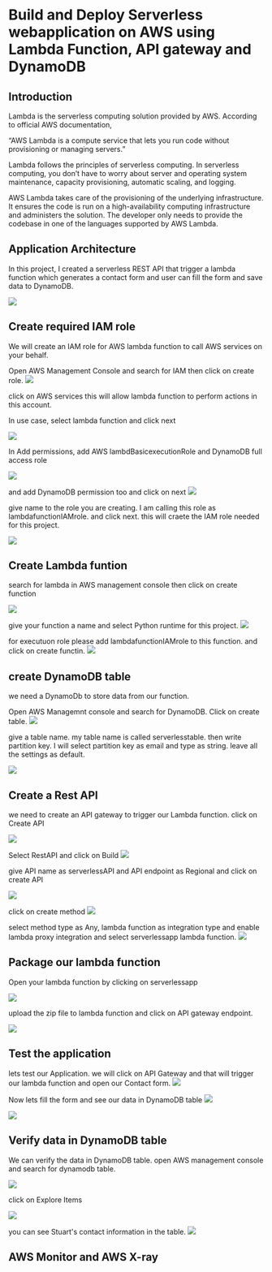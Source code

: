 # Build and Deploy Serverless webapplication on AWS using Lambda Function, API gateway and DynamoDB


## Introduction

Lambda is the serverless computing solution provided by AWS.
According to official AWS documentation,

“AWS Lambda is a compute service that lets you run code without provisioning or managing servers.”

Lambda follows the principles of serverless computing. In serverless computing, you don’t have to worry about server and operating system maintenance, capacity provisioning, automatic scaling, and logging.

AWS Lambda takes care of the provisioning of the underlying infrastructure. It ensures the code is run on a high-availability computing infrastructure and administers the solution.
The developer only needs to provide the codebase in one of the languages supported by AWS Lambda.


## Application Architecture 

In this project, I created a serverless REST API that trigger a lambda function which generates a contact form and user can fill the form and save data to DynamoDB. 

![](https://github.com/AbiVavilala/Serverless-webapp/blob/main/Architecture-diagram.png)


## Create required IAM role

We will create an IAM role for AWS lambda function to call AWS services on  your behalf.

Open AWS Management Console and search for IAM then click on create role.
![](https://github.com/AbiVavilala/Serverless-webapp/blob/main/diagrams/IAMRole.PNG)

click on AWS services this will allow lambda function to perform actions in this account.

In use case, select lambda function and click next

![](https://github.com/AbiVavilala/Serverless-webapp/blob/main/diagrams/AWSRole2.PNG)

In Add permissions, add AWS lambdBasicexecutionRole and DynamoDB full access role 

![](https://github.com/AbiVavilala/Serverless-webapp/blob/main/diagrams/IAMRole2.PNG)

and add DynamoDB permission too and click on  next
![](https://github.com/AbiVavilala/Serverless-webapp/blob/main/diagrams/IAMroledynamodbfullaccess.PNG)

give name to the role you are creating. I am calling this role as lambdafunctionIAMrole. and click next. this will craete the IAM role needed for this project.

![](https://github.com/AbiVavilala/Serverless-webapp/blob/main/diagrams/IAMrole5.PNG)


## Create Lambda funtion 

search for lambda in AWS management console then click on create function

![](https://github.com/AbiVavilala/Serverless-webapp/blob/main/diagrams/lambda.PNG)

give your function a name and select Python runtime for this project.
![](https://github.com/AbiVavilala/Serverless-webapp/blob/main/diagrams/lambda1.PNG)

for executuon role please add lambdafunctionIAMrole to this function. and click on create functin.
![](https://github.com/AbiVavilala/Serverless-webapp/blob/main/diagrams/lambda2.PNG)

## create DynamoDB table
we need a DynamoDb to store data from our function.

Open AWS Managemnt console and search for DynamoDB. Click on create table.
![](https://github.com/AbiVavilala/Serverless-webapp/blob/main/diagrams/dynamodb.PNG)


give a table name. my table name is called serverlesstable. then write partition key. I will select partition key as email and type as string. leave all the settings as default.

![](https://github.com/AbiVavilala/Serverless-webapp/blob/main/diagrams/dynamodb1.PNG)


## Create a Rest API

we need to create an API gateway to trigger our Lambda function. click on Create API

![](https://github.com/AbiVavilala/Serverless-webapp/blob/main/diagrams/API1.PNG)

Select RestAPI and click on Build
![](https://github.com/AbiVavilala/Serverless-webapp/blob/main/diagrams/restapi1.PNG)


give API name as serverlessAPI and API endpoint as Regional and click on create API

![](https://github.com/AbiVavilala/Serverless-webapp/blob/main/diagrams/restapi2.PNG)


click on create method
![](https://github.com/AbiVavilala/Serverless-webapp/blob/main/diagrams/restapi3.PNG)

select method type as Any, lambda function as integration type and enable lambda proxy integration and select serverlessapp lambda function.
![](https://github.com/AbiVavilala/Serverless-webapp/blob/main/diagrams/restapi4.PNG)

##  Package our lambda function

Open your lambda function by clicking on serverlessapp

![](https://github.com/AbiVavilala/Serverless-webapp/blob/main/diagrams/packagelambda.PNG)

upload the zip file to lambda function and click on API gateway endpoint.

![](https://github.com/AbiVavilala/Serverless-webapp/blob/main/diagrams/package%20our%20lambda%20function.PNG)

## Test the application

lets test our Application. we will click on API Gateway and that will trigger our lambda function and open our Contact form. 
![](https://github.com/AbiVavilala/Serverless-webapp/blob/main/diagrams/test.PNG)

Now lets fill the form and see our data in DynamoDB table
![](https://github.com/AbiVavilala/Serverless-webapp/blob/main/diagrams/test1.PNG)

![](https://github.com/AbiVavilala/Serverless-webapp/blob/main/diagrams/test2.PNG)

## Verify data in DynamoDB table

We can verify the data in DynamoDB table. open AWS management console and search for dynamodb table.

![](https://github.com/AbiVavilala/Serverless-webapp/blob/main/diagrams/verifydata.PNG)


click on Explore Items

![](https://github.com/AbiVavilala/Serverless-webapp/blob/main/diagrams/verifydata1.PNG)

you can see Stuart's contact information in the table.
![](https://github.com/AbiVavilala/Serverless-webapp/blob/main/diagrams/verifydata2.PNG)


## AWS Monitor and AWS X-ray






